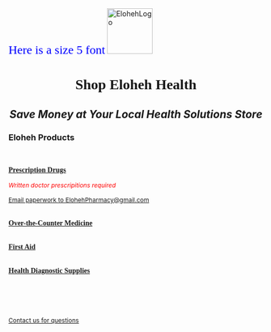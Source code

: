 <html>
<head> 
  <font size="5"; face="Georgia"; color="blue">Here is a size 5 font</font>
</head>

<body>
  <img width="90" height="90" alt="ElohehLogo" src="https://github.com/user-attachments/assets/d0090502-7a15-4a55-91d6-1db5928cacf3" />
<span style="font-family: Georgia"><h1 align="center">Shop Eloheh Health</h1></span>
<i><h2 align="center">Save Money at Your Local Health Solutions Store</h2></i>
<h3 title="The products listed may not cover every option available.">Eloheh Products</h3><br/>
  
<b><u><span style="font-size=14px;font-family: Georgia">Prescription Drugs</span></u></b><br/>

  <span style="color:red; font-size:12px">*Written doctor prescripitions required*</span><br/>
  
  <u><span style="font-size:12px"><a href="mailto:ElohehPharmacy@gmail.com">Email paperwork to ElohehPharmacy@gmail.com</a></span></u><br/><br/>
  
<b><u><span style="font-size=14px;font-family: Georgia">Over-the-Counter Medicine</span></u></b><br/><br/>

<b><u><span style="font-size=14px;font-family: Georgia">First Aid</span></u></b><br/><br/>

<b><u><span style="font-size=14px;font-family: Georgia">Health Diagnostic Supplies</span></u></b>

<br/><br/><br/><br/>
<u><span style="font-size:12px"><a href="mailto:Eloheh@gmail.com">Contact us for questions</a></span></u>
